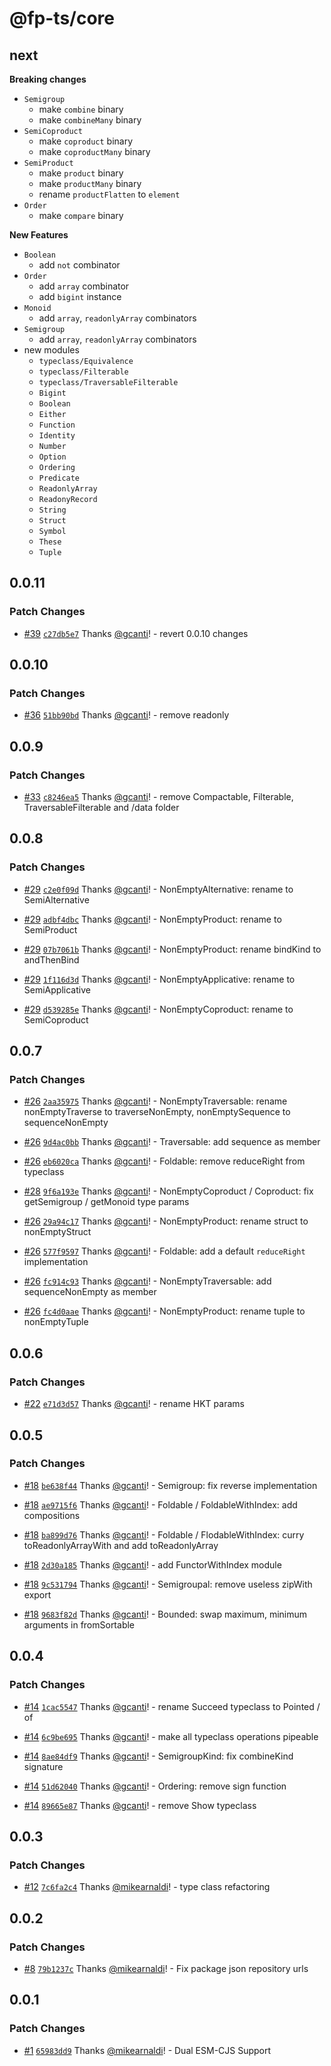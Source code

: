 # @fp-ts/core

## next

**Breaking changes**

- `Semigroup`
  - make `combine` binary
  - make `combineMany` binary
- `SemiCoproduct`
  - make `coproduct` binary
  - make `coproductMany` binary
- `SemiProduct`
  - make `product` binary
  - make `productMany` binary
  - rename `productFlatten` to `element`
- `Order`
  - make `compare` binary

**New Features**

- `Boolean`
  - add `not` combinator
- `Order`
  - add `array` combinator
  - add `bigint` instance
- `Monoid`
  - add `array`, `readonlyArray` combinators
- `Semigroup`
  - add `array`, `readonlyArray` combinators
- new modules
  - `typeclass/Equivalence`
  - `typeclass/Filterable`
  - `typeclass/TraversableFilterable`
  - `Bigint`
  - `Boolean`
  - `Either`
  - `Function`
  - `Identity`
  - `Number`
  - `Option`
  - `Ordering`
  - `Predicate`
  - `ReadonlyArray`
  - `ReadonyRecord`
  - `String`
  - `Struct`
  - `Symbol`
  - `These`
  - `Tuple`

## 0.0.11

### Patch Changes

- [#39](https://github.com/fp-ts/core/pull/39) [`c27db5e7`](https://github.com/fp-ts/core/commit/c27db5e796071966a64af1a860b56e417f99423e) Thanks [@gcanti](https://github.com/gcanti)! - revert 0.0.10 changes

## 0.0.10

### Patch Changes

- [#36](https://github.com/fp-ts/core/pull/36) [`51bb90bd`](https://github.com/fp-ts/core/commit/51bb90bd4f32bd878575a159a2bc0c8c3b3ff57b) Thanks [@gcanti](https://github.com/gcanti)! - remove readonly

## 0.0.9

### Patch Changes

- [#33](https://github.com/fp-ts/core/pull/33) [`c8246ea5`](https://github.com/fp-ts/core/commit/c8246ea56c07d44507b90be49bc529ddee2847d6) Thanks [@gcanti](https://github.com/gcanti)! - remove Compactable, Filterable, TraversableFilterable and /data folder

## 0.0.8

### Patch Changes

- [#29](https://github.com/fp-ts/core/pull/29) [`c2e0f09d`](https://github.com/fp-ts/core/commit/c2e0f09dc0d5aca2cc3c200adbe25991ff1a8c0c) Thanks [@gcanti](https://github.com/gcanti)! - NonEmptyAlternative: rename to SemiAlternative

- [#29](https://github.com/fp-ts/core/pull/29) [`adbf4dbc`](https://github.com/fp-ts/core/commit/adbf4dbc1e6d8ea2d85e897de8048be7ac6dd88c) Thanks [@gcanti](https://github.com/gcanti)! - NonEmptyProduct: rename to SemiProduct

- [#29](https://github.com/fp-ts/core/pull/29) [`07b7061b`](https://github.com/fp-ts/core/commit/07b7061bcef03d405a47777bc89e979c1b58e335) Thanks [@gcanti](https://github.com/gcanti)! - NonEmptyProduct: rename bindKind to andThenBind

- [#29](https://github.com/fp-ts/core/pull/29) [`1f116d3d`](https://github.com/fp-ts/core/commit/1f116d3ddfbb26afd9e92b7001de7f1425774d3e) Thanks [@gcanti](https://github.com/gcanti)! - NonEmptyApplicative: rename to SemiApplicative

- [#29](https://github.com/fp-ts/core/pull/29) [`d539285e`](https://github.com/fp-ts/core/commit/d539285e270d69bd995a3ebc4e98a84b74665f46) Thanks [@gcanti](https://github.com/gcanti)! - NonEmptyCoproduct: rename to SemiCoproduct

## 0.0.7

### Patch Changes

- [#26](https://github.com/fp-ts/core/pull/26) [`2aa35975`](https://github.com/fp-ts/core/commit/2aa35975d2803377c0a629603b308e3c2c6448b9) Thanks [@gcanti](https://github.com/gcanti)! - NonEmptyTraversable: rename nonEmptyTraverse to traverseNonEmpty, nonEmptySequence to sequenceNonEmpty

- [#26](https://github.com/fp-ts/core/pull/26) [`9d4ac0bb`](https://github.com/fp-ts/core/commit/9d4ac0bb2dc82a33a9959565b6af8289af0f4403) Thanks [@gcanti](https://github.com/gcanti)! - Traversable: add sequence as member

- [#26](https://github.com/fp-ts/core/pull/26) [`eb6020ca`](https://github.com/fp-ts/core/commit/eb6020ca6b8d1cbe3cb4ead58ab9b54cc9ce82a3) Thanks [@gcanti](https://github.com/gcanti)! - Foldable: remove reduceRight from typeclass

- [#28](https://github.com/fp-ts/core/pull/28) [`9f6a193e`](https://github.com/fp-ts/core/commit/9f6a193e4580aadc18ccc172a9e3cf6ffde5c19d) Thanks [@gcanti](https://github.com/gcanti)! - NonEmptyCoproduct / Coproduct: fix getSemigroup / getMonoid type params

- [#26](https://github.com/fp-ts/core/pull/26) [`29a94c17`](https://github.com/fp-ts/core/commit/29a94c17f0f018627892f1749acbdea07471374f) Thanks [@gcanti](https://github.com/gcanti)! - NonEmptyProduct: rename struct to nonEmptyStruct

- [#26](https://github.com/fp-ts/core/pull/26) [`577f9597`](https://github.com/fp-ts/core/commit/577f9597db0a53728fca14e9a945e1e0d7164957) Thanks [@gcanti](https://github.com/gcanti)! - Foldable: add a default `reduceRight` implementation

- [#26](https://github.com/fp-ts/core/pull/26) [`fc914c93`](https://github.com/fp-ts/core/commit/fc914c9319017abd3da4b11987342fbf56806eca) Thanks [@gcanti](https://github.com/gcanti)! - NonEmptyTraversable: add sequenceNonEmpty as member

- [#26](https://github.com/fp-ts/core/pull/26) [`fc4d0aae`](https://github.com/fp-ts/core/commit/fc4d0aaef2aeca6b63f10432695c62e808c6310b) Thanks [@gcanti](https://github.com/gcanti)! - NonEmptyProduct: rename tuple to nonEmptyTuple

## 0.0.6

### Patch Changes

- [#22](https://github.com/fp-ts/core/pull/22) [`e71d3d57`](https://github.com/fp-ts/core/commit/e71d3d57b0869ab3283a7bb68e76452bc0a2ffba) Thanks [@gcanti](https://github.com/gcanti)! - rename HKT params

## 0.0.5

### Patch Changes

- [#18](https://github.com/fp-ts/core/pull/18) [`be638f44`](https://github.com/fp-ts/core/commit/be638f44764484c8d93943d916d3fc0285466cbd) Thanks [@gcanti](https://github.com/gcanti)! - Semigroup: fix reverse implementation

- [#18](https://github.com/fp-ts/core/pull/18) [`ae9715f6`](https://github.com/fp-ts/core/commit/ae9715f6670fda76e25c955cdaab17c65af098ba) Thanks [@gcanti](https://github.com/gcanti)! - Foldable / FoldableWithIndex: add compositions

- [#18](https://github.com/fp-ts/core/pull/18) [`ba899d76`](https://github.com/fp-ts/core/commit/ba899d76debfd15031d0fff9079332fd33394f9b) Thanks [@gcanti](https://github.com/gcanti)! - Foldable / FlodableWithIndex: curry toReadonlyArrayWith and add toReadonlyArray

- [#18](https://github.com/fp-ts/core/pull/18) [`2d30a185`](https://github.com/fp-ts/core/commit/2d30a1852227ac4f5279ebafef46ac527f5048ee) Thanks [@gcanti](https://github.com/gcanti)! - add FunctorWithIndex module

- [#18](https://github.com/fp-ts/core/pull/18) [`9c531794`](https://github.com/fp-ts/core/commit/9c531794ca69346f38740e002687e4bd55fcb6b9) Thanks [@gcanti](https://github.com/gcanti)! - Semigroupal: remove useless zipWith export

- [#18](https://github.com/fp-ts/core/pull/18) [`9683f82d`](https://github.com/fp-ts/core/commit/9683f82d68e35bfa471a6b39d59830b078d868c9) Thanks [@gcanti](https://github.com/gcanti)! - Bounded: swap maximum, minimum arguments in fromSortable

## 0.0.4

### Patch Changes

- [#14](https://github.com/fp-ts/core/pull/14) [`1cac5547`](https://github.com/fp-ts/core/commit/1cac5547815673308916236780b94c6263825cde) Thanks [@gcanti](https://github.com/gcanti)! - rename Succeed typeclass to Pointed / of

- [#14](https://github.com/fp-ts/core/pull/14) [`6c9be695`](https://github.com/fp-ts/core/commit/6c9be6950e8bb004802dce959f8d133f7e911aa7) Thanks [@gcanti](https://github.com/gcanti)! - make all typeclass operations pipeable

- [#14](https://github.com/fp-ts/core/pull/14) [`8ae84df9`](https://github.com/fp-ts/core/commit/8ae84df993f63d1255a9b40a614fcc79fea8ad68) Thanks [@gcanti](https://github.com/gcanti)! - SemigroupKind: fix combineKind signature

- [#14](https://github.com/fp-ts/core/pull/14) [`51d62040`](https://github.com/fp-ts/core/commit/51d62040bf25ddc8e7911171d48b60282a35fb26) Thanks [@gcanti](https://github.com/gcanti)! - Ordering: remove sign function

- [#14](https://github.com/fp-ts/core/pull/14) [`89665e87`](https://github.com/fp-ts/core/commit/89665e8768e1c9fac1894c12b74e5941341a9473) Thanks [@gcanti](https://github.com/gcanti)! - remove Show typeclass

## 0.0.3

### Patch Changes

- [#12](https://github.com/fp-ts/core/pull/12) [`7c6fa2c4`](https://github.com/fp-ts/core/commit/7c6fa2c4992dd3aeffbd1e7a9aeb564a62c5f149) Thanks [@mikearnaldi](https://github.com/mikearnaldi)! - type class refactoring

## 0.0.2

### Patch Changes

- [#8](https://github.com/fp-ts/core/pull/8) [`79b1237c`](https://github.com/fp-ts/core/commit/79b1237c22a16f8354f8c5f086922585ce26b572) Thanks [@mikearnaldi](https://github.com/mikearnaldi)! - Fix package json repository urls

## 0.0.1

### Patch Changes

- [#1](https://github.com/fp-ts/core/pull/1) [`65983dd9`](https://github.com/fp-ts/core/commit/65983dd99a04cd2d1d6f503dabaa600df5c82d17) Thanks [@mikearnaldi](https://github.com/mikearnaldi)! - Dual ESM-CJS Support
